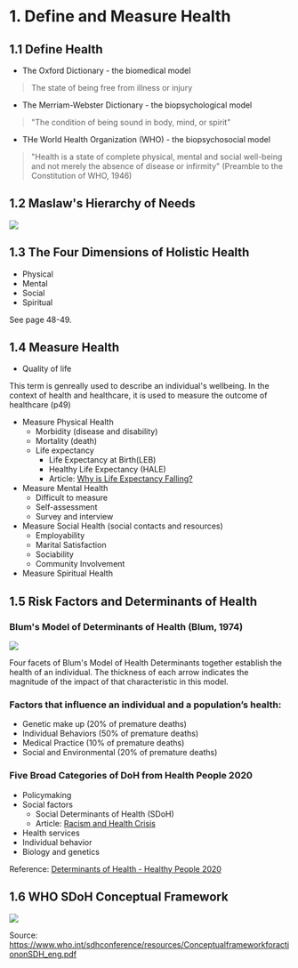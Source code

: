 # 1. Define and Measure Health

## 1.1 Define Health

- The Oxford Dictionary - the biomedical model
> The state of being free from illness or injury
- The Merriam-Webster Dictionary - the biopsychological model
> "The condition of being sound in body, mind, or spirit"
- THe World Health Organization (WHO) - the biopsychosocial model
> "Health is a state of complete physical, mental and social well-being and not merely the absence of disease or infirmity" 
> (Preamble to the Constitution of WHO, 1946)

## 1.2 Maslaw's Hierarchy of Needs

![](images/Maslows-Hierarchy-of-Needs-1024x791.jpg)

## 1.3 The Four Dimensions of Holistic Health

- Physical 
- Mental
- Social
- Spiritual

See page 48-49.

## 1.4 Measure Health

- Quality of life 

This term is genreally used to describe an individual's wellbeing. In the context of health and healthcare, it is used to measure the outcome of healthcare (p49)

- Measure Physical Health
    - Morbidity (disease and disability)
    - Mortality (death) 
    - Life expectancy
        - Life Expectancy at Birth(LEB)
        - Healthy Life Expectancy (HALE)
        - Article: [Why is Life Expectancy Falling?](https://amp-theguardian-com.cdn.ampproject.org/v/s/amp.theguardian.com/society/2019/jun/23/why-is-life-expectancy-falling?amp_js_v=a3&amp_gsa=1#referrer=https%3A%2F%2Fwww.google.com&amp_tf=From%20%251%24s&ampshare=https%3A%2F%2Fwww.theguardian.com%2Fsociety%2F2019%2Fjun%2F23%2Fwhy-is-life-expectancy-falling)
- Measure Mental Health
    - Difficult to measure
    - Self-assessment
    - Survey and interview
- Measure Social Health (social contacts and resources)
    - Employability
    - Marital Satisfaction
    - Sociability
    - Community Involvement
- Measure Spiritual Health

## 1.5 Risk Factors and Determinants of Health
### Blum's Model of Determinants of Health (Blum, 1974)
![](images/Blum-Model.jpg)

Four facets of Blum's Model of Health Determinants together establish the health of an
individual. The thickness of each arrow indicates the magnitude of the impact of that
characteristic in this model. 
### Factors that influence an individual and a population’s health:
- Genetic make up (20% of premature deaths)
- Individual Behaviors (50% of premature deaths)
- Medical Practice (10% of premature deaths)
- Social and Environmental (20% of premature deaths)

### Five Broad Categories of DoH from Health People 2020
- Policymaking
- Social factors
    - Social Determinants of Health (SDoH)
    - Article: [Racism and Health Crisis](https://www.cnn.com/2020/08/14/health/states-racism-public-health-crisis-trnd/index.html)
- Health services
- Individual behavior
- Biology and genetics

Reference: [Determinants of Health - Healthy People 2020](https://www.healthypeople.gov/2020/about/foundation-health-measures/Determinants-of-Health)
## 1.6 WHO SDoH Conceptual Framework
![](images/WHO-SDoH-Framework.jpg)

Source: https://www.who.int/sdhconference/resources/ConceptualframeworkforactiononSDH_eng.pdf
